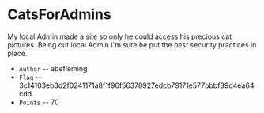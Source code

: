 # CatsForAdmins
My local Admin made a site so only he could access his precious cat pictures. Being out local Admin I'm sure he put the _best_ security practices in place. 

- `Author` -- abefleming
- `Flag` -- 3c14103eb3d2f0241171a8f1f96f56378927edcb79171e577bbbf89d4ea64cdd
- `Points` -- 70
